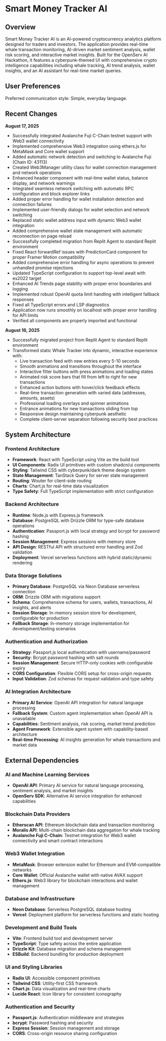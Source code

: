 # Smart Money Tracker AI

## Overview

Smart Money Tracker AI is an AI-powered cryptocurrency analytics platform designed for traders and investors. The application provides real-time whale transaction monitoring, AI-driven market sentiment analysis, wallet risk scoring, and interactive market insights. Built for the OpenServ AI Hackathon, it features a cyberpunk-themed UI with comprehensive crypto intelligence capabilities including whale tracking, AI trend analysis, wallet insights, and an AI assistant for real-time market queries.

## User Preferences

Preferred communication style: Simple, everyday language.

## Recent Changes

**August 17, 2025**
- Successfully integrated Avalanche Fuji C-Chain testnet support with Web3 wallet connectivity
- Implemented comprehensive Web3 integration using ethers.js for MetaMask and Core wallet support
- Added automatic network detection and switching to Avalanche Fuji (Chain ID: 43113)
- Created Web3Manager utility class for wallet connection management and network operations
- Enhanced header component with real-time wallet status, balance display, and network warnings
- Integrated seamless network switching with automatic RPC configuration and block explorer links
- Added proper error handling for wallet installation detection and connection failures
- Implemented user-friendly dialogs for wallet selection and network switching
- Replaced static wallet address input with dynamic Web3 wallet integration
- Added comprehensive wallet state management with automatic reconnection on page reload
- Successfully completed migration from Replit Agent to standard Replit environment
- Fixed React forwardRef issues with PredictionCard component for proper Framer Motion compatibility
- Added comprehensive error handling for async operations to prevent unhandled promise rejections
- Updated TypeScript configuration to support top-level await with es2022 target
- Enhanced AI Trends page stability with proper error boundaries and logging
- Implemented robust OpenAI quota limit handling with intelligent fallback responses
- Fixed all TypeScript errors and LSP diagnostics
- Application now runs smoothly on localhost with proper error handling for API limits
- Verified all components are properly imported and functional

**August 16, 2025**
- Successfully migrated project from Replit Agent to standard Replit environment
- Transformed static Whale Tracker into dynamic, interactive experience with:
  - Live transaction feed with new entries every 5-10 seconds
  - Smooth animations and transitions throughout the interface
  - Interactive filter buttons with press animations and loading states
  - Animated risk score bars that fill from left to right for new transactions
  - Enhanced action buttons with hover/click feedback effects
  - Real-time transaction generation with varied data (addresses, amounts, assets)
  - Professional loading overlays and spinner animations
  - Entrance animations for new transactions sliding from top
  - Responsive design maintaining cyberpunk aesthetic
  - Complete client-server separation following security best practices

## System Architecture

### Frontend Architecture
- **Framework**: React with TypeScript using Vite as the build tool
- **UI Components**: Radix UI primitives with custom shadcn/ui components
- **Styling**: Tailwind CSS with cyberpunk/dark theme design system
- **State Management**: TanStack Query for server state management
- **Routing**: Wouter for client-side routing
- **Charts**: Chart.js for real-time data visualization
- **Type Safety**: Full TypeScript implementation with strict configuration

### Backend Architecture
- **Runtime**: Node.js with Express.js framework
- **Database**: PostgreSQL with Drizzle ORM for type-safe database operations
- **Authentication**: Passport.js with local strategy and bcrypt for password hashing
- **Session Management**: Express sessions with memory store
- **API Design**: RESTful API with structured error handling and Zod validation
- **Deployment**: Vercel serverless functions with hybrid static/dynamic rendering

### Data Storage Solutions
- **Primary Database**: PostgreSQL via Neon Database serverless connection
- **ORM**: Drizzle ORM with migrations support
- **Schema**: Comprehensive schema for users, wallets, transactions, AI insights, and alerts
- **Session Storage**: In-memory session store for development, configurable for production
- **Fallback Storage**: In-memory storage implementation for development/testing scenarios

### Authentication and Authorization
- **Strategy**: Passport.js local authentication with username/password
- **Security**: Bcrypt password hashing with salt rounds
- **Session Management**: Secure HTTP-only cookies with configurable expiry
- **CORS Configuration**: Flexible CORS setup for cross-origin requests
- **Input Validation**: Zod schemas for request validation and type safety

### AI Integration Architecture
- **Primary AI Service**: OpenAI API integration for natural language processing
- **Fallback System**: Custom agent implementation when OpenAI API is unavailable
- **Capabilities**: Sentiment analysis, risk scoring, market trend prediction
- **Agent Framework**: Extensible agent system with capability-based architecture
- **Real-time Processing**: AI insights generation for whale transactions and market data

## External Dependencies

### AI and Machine Learning Services
- **OpenAI API**: Primary AI service for natural language processing, sentiment analysis, and market insights
- **OpenServ SDK**: Alternative AI service integration for enhanced capabilities

### Blockchain Data Providers
- **Etherscan API**: Ethereum blockchain data and transaction monitoring
- **Moralis API**: Multi-chain blockchain data aggregation for whale tracking
- **Avalanche Fuji C-Chain**: Testnet integration for Web3 wallet connectivity and smart contract interactions

### Web3 Wallet Integration
- **MetaMask**: Browser extension wallet for Ethereum and EVM-compatible networks
- **Core Wallet**: Official Avalanche wallet with native AVAX support
- **Ethers.js**: Web3 library for blockchain interactions and wallet management

### Database and Infrastructure
- **Neon Database**: Serverless PostgreSQL database hosting
- **Vercel**: Deployment platform for serverless functions and static hosting

### Development and Build Tools
- **Vite**: Frontend build tool and development server
- **TypeScript**: Type safety across the entire application
- **Drizzle Kit**: Database migration and schema management
- **ESBuild**: Backend bundling for production deployment

### UI and Styling Libraries
- **Radix UI**: Accessible component primitives
- **Tailwind CSS**: Utility-first CSS framework
- **Chart.js**: Data visualization and real-time charts
- **Lucide React**: Icon library for consistent iconography

### Authentication and Security
- **Passport.js**: Authentication middleware and strategies
- **bcrypt**: Password hashing and security
- **Express Session**: Session management and storage
- **CORS**: Cross-origin resource sharing configuration